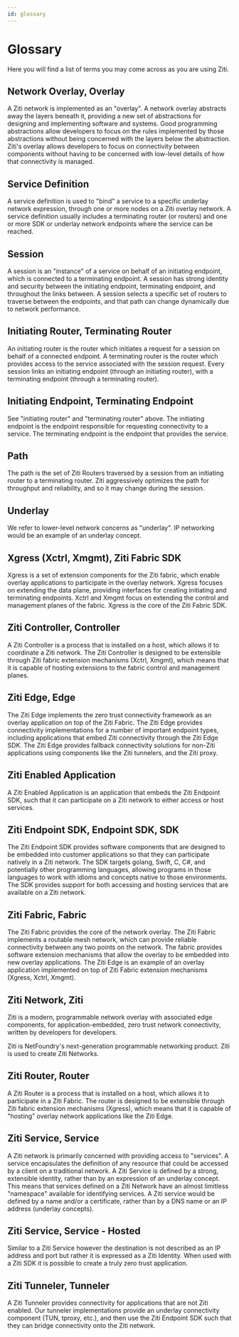 ```yaml
---
id: glossary
---
```

# Glossary
Here you will find a list of terms you may come across as you are using Ziti.

## Network Overlay, Overlay
A Ziti network is implemented as an "overlay". A network overlay abstracts away the layers beneath it, providing a new set of abstractions for designing and implementing software and systems. Good programming abstractions allow developers to focus on the rules implemented by those abstractions without being concerned with the layers below the abstraction. Ziti's overlay allows developers to focus on connectivity between components without having to be concerned with low-level details of how that connectivity is managed.

## Service Definition
A service definition is used to "bind" a service to a specific underlay network expression, through one or more nodes on a Ziti overlay network. A service definition usually includes a terminating router (or routers) and one or more SDK or underlay network endpoints where the service can be reached.

## Session
A session is an "instance" of a service on behalf of an initiating endpoint, which is connected to a terminating endpoint. A session has strong identity and security between the initiating endpoint, terminating endpoint, and throughout the links between. A session selects a specific set of routers to traverse between the endpoints, and that path can change dynamically due to network performance.

## Initiating Router, Terminating Router
An initiating router is the router which initiates a request for a session on behalf of a connected endpoint. A terminating router is the router which provides access to the service associated with the session request. Every session links an initiating endpoint (through an initiating router), with a terminating endpoint (through a terminating router).

## Initiating Endpoint, Terminating Endpoint
See "initiating router" and "terminating router" above. The initiating endpoint is the endpoint responsible for requesting connectivity to a service. The terminating endpoint is the endpoint that provides the service.

## Path
The path is the set of Ziti Routers traversed by a session from an initiating router to a terminating router. Ziti aggressively optimizes the path for throughput and reliability, and so it may change during the session.

## Underlay
We refer to lower-level network concerns as "underlay". IP networking would be an example of an underlay concept.

## Xgress (Xctrl, Xmgmt), Ziti Fabric SDK
Xgress is a set of extension components for the Ziti fabric, which enable overlay applications to participate in the
overlay network. Xgress focuses on extending the data plane, providing interfaces for creating initiating and
terminating endpoints. Xctrl and Xmgmt focus on extending the control and management planes of the fabric. Xgress is the
core of the Ziti Fabric SDK.

## Ziti Controller, Controller
A Ziti Controller is a process that is installed on a host, which allows it to coordinate a Ziti network. The Ziti Controller is designed to be extensible through Ziti fabric extension mechanisms (Xctrl, Xmgmt), which means that it is capable of hosting extensions to the fabric control and management planes.

## Ziti Edge, Edge
The Ziti Edge implements the zero trust connectivity framework as an overlay application on top of the Ziti Fabric. The Ziti Edge provides connectivity implementations for a number of important endpoint types, including applications that embed Ziti connectivity through the Ziti Edge SDK. The Ziti Edge provides fallback connectivity solutions for non-Ziti applications using components like the Ziti tunnelers, and the Ziti proxy.

## Ziti Enabled Application
A Ziti Enabled Application is an application that embeds the Ziti Endpoint SDK, such that it can participate on a Ziti network to either access or host services.

## Ziti Endpoint SDK, Endpoint SDK, SDK
The Ziti Endpoint SDK provides software components that are designed to be embedded into customer applications so that they can participate natively in a Ziti network. The SDK targets golang, Swift, C, C#, and potentially other programming languages, allowing programs in those languages to work with idioms and concepts native to those environments. The SDK provides support for both accessing and hosting services that are available on a Ziti network.

## Ziti Fabric, Fabric
The Ziti Fabric provides the core of the network overlay. The Ziti Fabric implements a routable mesh network, which can provide reliable connectivity between any two points on the network. The fabric provides software extension mechanisms that allow the overlay to be embedded into new overlay applications. The Ziti Edge is an example of an overlay application implemented on top of Ziti Fabric extension mechanisms (Xgress, Xctrl, Xmgmt).

## Ziti Network, Ziti
Ziti is a modern, programmable network overlay with associated edge components, for application-embedded, zero trust network connectivity, written by developers for developers.

Ziti is NetFoundry's next-generation programmable networking product. Ziti is used to create Ziti Networks.

## Ziti Router, Router
A Ziti Router is a process that is installed on a host, which allows it to participate in a Ziti Fabric. The router is designed to be extensible through Ziti fabric extension mechanisms (Xgress), which means that it is capable of "hosting" overlay network applications like the Ziti Edge.

## Ziti Service, Service
A Ziti network is primarily concerned with providing access to "services". A service encapsulates the definition of any
resource that could be accessed by a client on a traditional network. A Ziti Service is defined by a strong, extensible
identity, rather than by an expression of an underlay concept. This means that services defined on a Ziti Network have
an almost limitless "namespace" available for identifying services. A Ziti service would be defined by a name and/or a
certificate, rather than by a DNS name or an IP address (underlay concepts).

## Ziti Service, Service - Hosted
Similar to a Ziti Service however the destination is not described as an IP address and port but rather it is expressed
as a Ziti Identity. When used with a Ziti SDK it is possible to create a truly zero trust application.

## Ziti Tunneler, Tunneler
A Ziti Tunneler provides connectivity for applications that are not Ziti enabled. Our tunneler implementations provide an underlay connectivity component (TUN, tproxy, etc.), and then use the Ziti Endpoint SDK such that they can bridge connectivity onto the Ziti network.